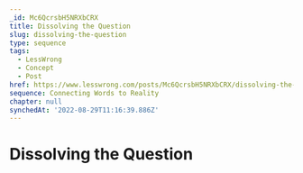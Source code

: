 ```yaml
---
_id: Mc6QcrsbH5NRXbCRX
title: Dissolving the Question
slug: dissolving-the-question
type: sequence
tags:
  - LessWrong
  - Concept
  - Post
href: https://www.lesswrong.com/posts/Mc6QcrsbH5NRXbCRX/dissolving-the-question
sequence: Connecting Words to Reality
chapter: null
synchedAt: '2022-08-29T11:16:39.886Z'
---
```

# Dissolving the Question

